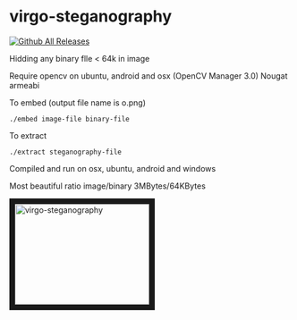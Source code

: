 # virgo-steganography

[![Github All Releases](https://img.shields.io/github/downloads/virgo-steganography/virgo-steganography/total.svg)]()

Hidding any binary flle < 64k in image

Require opencv on ubuntu, android and osx (OpenCV Manager 3.0) Nougat armeabi 

To embed (output file name is o.png)

`./embed image-file binary-file`

To extract 

`./extract steganography-file`

Compiled and run on osx, ubuntu, android and windows

Most beautiful ratio image/binary 3MBytes/64KBytes

<a href="http://www.youtube.com/watch?feature=player_embedded&v=U--p5WoZ1mU" target="_blank"><img src="http://img.youtube.com/vi/U--p5WoZ1mU/0.jpg" 
alt="virgo-steganography" width="240" height="180" border="10" /></a> <br />
 
